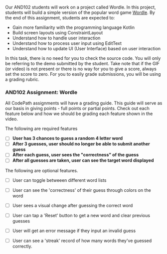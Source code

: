 Our AND102 students will work on a project called Wordle. In this project, students will build a simple version of the popular word game [Wordle](https://www.nytimes.com/games/wordle/index.html). By the end of this assignment, students are expected to: 

- Gain more familiarity with the programming language Kotlin
- Build screen layouts using ConstraintLayout
- Understand how to handle user interaction
- Understand how to process user input using EditText
- Understand how to update UI (User Interface) based on user interaction


In this task, there is no need for you to check the source code. You will only be referring to the demo submitted by the student. Take note that if the GIF (or video) is not present or there is no way for you to give a score, always set the score to zero. For you to easily grade submissions, you will be using a grading rubric.

### AND102 Assignment: Wordle

All CodePath assignments will have a grading guide. This guide will serve as our basis in giving points - full points or partial points. Check out each feature below and how we should be grading each feature shown in the video. 

The following are required features

- [ ] **User has 3 chances to guess a random 4 letter word** 
- [ ] **After 3 guesses, user should no longer be able to submit another guess**
- [ ] **After each guess, user sees the "correctness" of the guess**
- [ ] **After all guesses are taken, user can see the target word displayed**

The following are optional features.

- [ ] User can toggle betweeen different word lists
- [ ] User can see the 'correctness' of their guess through colors on the word 
- [ ] User sees a visual change after guessing the correct word
- [ ] User can tap a 'Reset' button to get a new word and clear previous guesses
- [ ] User will get an error message if they input an invalid guess
- [ ] User can see a 'streak' record of how many words they've guessed correctly.

